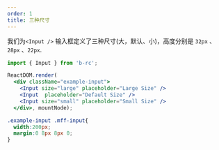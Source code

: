 ```yaml
---
order: 1
title: 三种尺寸
---
```


我们为`<Input />` 输入框定义了三种尺寸(大，默认、小)，高度分别是 `32px` 、`28px` 、`22px`.


````jsx
import { Input } from 'b-rc';

ReactDOM.render(
  <div className="example-input">
    <Input size="large" placeholder="Large Size" />
    <Input  placeholder="Default Size" />
    <Input size="small" placeholder="Small Size" />
  </div>, mountNode);
````

````css
.example-input .mff-input{
  width:200px;
  margin:0 8px 8px 0;
}

````

